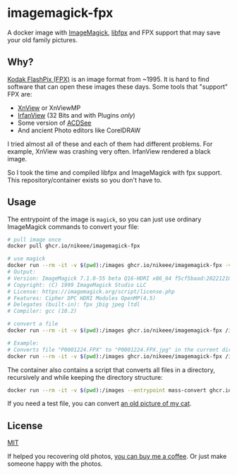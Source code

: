 # imagemagick-fpx
A docker image with [ImageMagick](github.com/ImageMagick/ImageMagick), [libfpx](https://github.com/ImageMagick/libfpx) and FPX support that may save your old family pictures.

## Why?
[Kodak FlashPix (FPX)](https://en.wikipedia.org/wiki/FlashPix) is an image format from ~1995. It is hard to find software that can open these images these days. Some tools that "support" FPX are:
- [XnView](https://www.xnview.com) or XnViewMP
- [IrfanView](https://www.irfanview.com/main_what_is_ger.htm) (32 Bits and with Plugins _only_)
- Some version of [ACDSee](https://help.acdsystems.com/de/acdsee-pro-2-mac/Content/1Topics/8_File_formats/Supported_file_formats.htm)
- And ancient Photo editors like CorelDRAW

I tried almost all of these and each of them had different problems. For example, XnView was crashing very often. IrfanView rendered a black image.

So I took the time and compiled libfpx and ImageMagick with fpx support. This repository/container exists so you don't have to.

## Usage
The entrypoint of the image is `magick`, so you can just use ordinary ImageMagick commands to convert your file:
```sh
# pull image once
docker pull ghcr.io/nikeee/imagemagick-fpx

# use magick
docker run --rm -it -v $(pwd):/images ghcr.io/nikeee/imagemagick-fpx -version
# Output:
# Version: ImageMagick 7.1.0-55 beta Q16-HDRI x86_64 f5cf5baad:20221210 https://imagemagick.org
# Copyright: (C) 1999 ImageMagick Studio LLC
# License: https://imagemagick.org/script/license.php
# Features: Cipher DPC HDRI Modules OpenMP(4.5)
# Delegates (built-in): fpx jbig jpeg ltdl
# Compiler: gcc (10.2)

# convert a file
docker run --rm -it -v $(pwd):/images ghcr.io/nikeee/imagemagick-fpx /images/<source-image>.fpx /images/<target-image>.jpg

# Example:
# Converts file "P0001224.FPX" to "P0001224.FPX.jpg" in the current directory
docker run --rm -it -v $(pwd):/images ghcr.io/nikeee/imagemagick-fpx /images/P0001224.FPX /images/P0001224.FPX.jpg
```

The container also contains a script that converts all files in a directory, recursively and while keeping the directory structure:
```sh
docker run --rm -it -v $(pwd):/images --entrypoint mass-convert ghcr.io/nikeee/imagemagick-fpx /images /image/out
```

If you need a test file, you can convert [an old picture of my cat](./assets/CAT.FPX).

## License
[MIT](./LICENSE)

If helped you recovering old photos, [you can buy me a coffee](https://github.com/sponsors/nikeee). Or just make someone happy with the photos.
